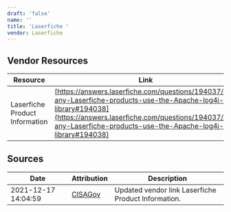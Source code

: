 ```yaml
---
draft: 'false'
name: ''
title: 'Laserfiche '
vendor: Laserfiche
---
```


## Vendor Resources
| Resource | Link |
| --- | --- |
| Laserfiche Product Information | [https://answers.laserfiche.com/questions/194037/Do-any-Laserfiche-products-use-the-Apache-log4j-library#194038](https://answers.laserfiche.com/questions/194037/Do-any-Laserfiche-products-use-the-Apache-log4j-library#194038) |



## Sources
| Date | Attribution | Description |
| --- | --- | --- |
| 2021-12-17 14:04:59 | [CISAGov](https://raw.githubusercontent.com/cisagov/log4j-affected-db/develop/README.md) | Updated vendor link Laserfiche Product Information.  |
